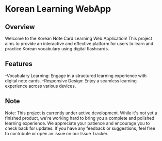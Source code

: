 # Korean Learning WebApp
## Overview
Welcome to the Korean Note Card Learning Web Application! This project aims to provide an interactive and effective platform for users to learn and practice Korean vocabulary using digital flashcards.
## Features
-Vocabulary Learning: Engage in a structured learning experience with digital note cards.
-Responsive Design: Enjoy a seamless learning experience across various devices.
## Note
Note: This project is currently under active development. While it's not yet a finished product, we're working hard to bring you a complete and polished learning experience. 
We appreciate your patience and encourage you to check back for updates. If you have any feedback or suggestions, feel free to contribute or open an issue on our Issue Tracker.
